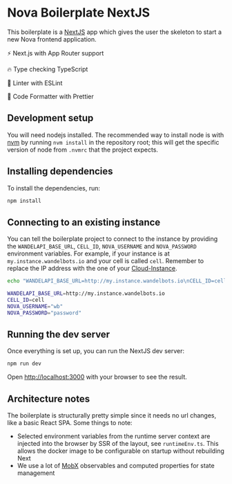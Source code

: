 # Nova Boilerplate NextJS

This boilerplate is a [NextJS](https://nextjs.org/) app which gives the user the skeleton to start a new Nova frontend application.

⚡ Next.js with App Router support

🔥 Type checking TypeScript

📏 Linter with ESLint

💖 Code Formatter with Prettier

## Development setup

You will need nodejs installed. The recommended way to install node is with [nvm](https://github.com/nvm-sh/nvm) by running `nvm install` in the repository root; this will get the specific version of node from `.nvmrc` that the project expects.

## Installing dependencies

To install the dependencies, run:

```bash
npm install
```

## Connecting to an existing instance

You can tell the boilerplate project to connect to the instance by providing the `WANDELAPI_BASE_URL`, `CELL_ID`, `NOVA_USERNAME` and `NOVA_PASSWORD` environment variables. For example, if your instance is at `my.instance.wandelbots.io` and your cell is called `cell`.
Remember to replace the IP address with the one of your [Cloud-Instance](https://portal.wandelbots.io/de/instances).

```bash
echo "WANDELAPI_BASE_URL=http://my.instance.wandelbots.io\nCELL_ID=cell\nNOVA_USERNAME=wb\nNOVA_PASSWORD=password" > .env.local
```

```bash
WANDELAPI_BASE_URL=http://my.instance.wandelbots.io
CELL_ID=cell
NOVA_USERNAME="wb"
NOVA_PASSWORD="password"
```

## Running the dev server

Once everything is set up, you can run the NextJS dev server:

```bash
npm run dev
```

Open [http://localhost:3000](http://localhost:3000) with your browser to see the result.

## Architecture notes

The boilerplate is structurally pretty simple since it needs no url changes, like a basic React SPA. Some things to note:

- Selected environment variables from the runtime server context are injected into the browser by SSR of the layout, see `runtimeEnv.ts`. This allows the docker image to be configurable on startup without rebuilding Next
- We use a lot of [MobX](https://mobx.js.org/the-gist-of-mobx.html) observables and computed properties for state management
